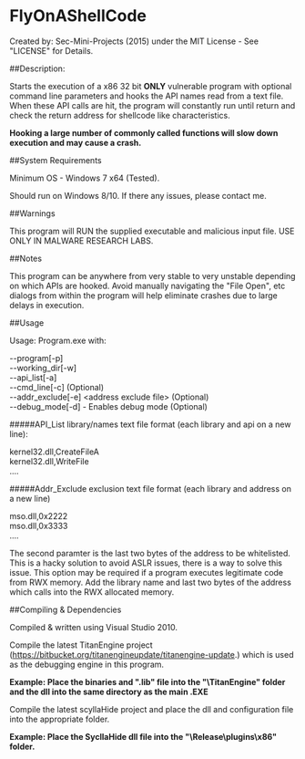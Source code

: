 # FlyOnAShellCode

Created by: Sec-Mini-Projects (2015) under the MIT License - See "LICENSE" for Details. 

##Description:

Starts the execution of a x86 32 bit **ONLY** vulnerable program with optional command line parameters and hooks the API names read from a text file.  When these API calls are hit, the program will constantly run until return and check the return address for shellcode like characteristics.

**Hooking a large number of commonly called functions will slow down execution and may cause a crash.**

##System Requirements

Minimum OS - Windows 7 x64 (Tested).  

Should run on Windows 8/10.  If there any issues, please contact me.

##Warnings

This program will RUN the supplied executable and malicious input file. USE ONLY IN MALWARE RESEARCH LABS.

##Notes

This program can be anywhere from very stable to very unstable depending on which APIs are hooked.
Avoid manually navigating the "File Open", etc dialogs from within the program will help eliminate crashes due to large delays in execution.

##Usage

Usage: Program.exe with:

--program[-p] <Program full path and name> <br>
--working_dir[-w] <working directory> <br>
--api_list[-a] <API hook list path and name> <br>
--cmd_line[-c] <Cmd line arguments> (Optional) <br>
--addr_exclude[-e] \<address exclude file> (Optional) <br>
--debug_mode[-d] - Enables debug mode (Optional) <br>


#####API_List library/names text file format (each library and api on a new line):

kernel32.dll,CreateFileA <br>
kernel32.dll,WriteFile <br>
....

#####Addr_Exclude exclusion text file format (each library and address on a new line)

mso.dll,0x2222 <br>
mso.dll,0x3333 <br>
....

The second paramter is the last two bytes of the address to be whitelisted. This is a hacky solution to avoid ASLR issues, there is a way to solve this issue.  This option may be required if a program executes legitimate code from RWX memory.  Add the library name and last two bytes of the address which calls into the RWX allocated memory.


##Compiling & Dependencies

Compiled & written using Visual Studio 2010.

Compile the latest TitanEngine project (https://bitbucket.org/titanengineupdate/titanengine-update.) which is used as the debugging engine in this program.

**Example: Place the binaries and ".lib" file into the "<root>\TitanEngine\" folder and the dll into the same directory as the main .EXE**

Compile the latest scyllaHide project and place the dll and configuration file into the appropriate folder.

**Example: Place the SycllaHide dll file into the "<root>\Release\plugins\x86\" folder.**
